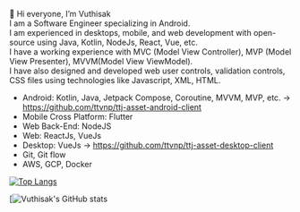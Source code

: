 👋 Hi everyone, I’m Vuthisak
<br/>
I am a Software Engineer specializing in Android. <br/>
I am experienced in desktops, mobile, and web development with open-source using Java, Kotlin, NodeJs, React, Vue, etc.  <br/>
I have a working experience with MVC (Model View Controller), MVP (Model View Presenter), MVVM(Model View ViewModel).  <br/>
I have also designed and developed web user controls, validation controls, CSS files using technologies like Javascript, XML, HTML.

- Android: Kotlin, Java, Jetpack Compose, Coroutine, MVVM, MVP, etc. -> https://github.com/ttvnp/ttj-asset-android-client
- Mobile Cross Platform: Flutter
- Web Back-End: NodeJS
- Web: ReactJs, VueJs
- Desktop: VueJs -> https://github.com/ttvnp/ttj-asset-desktop-client
- Git, Git flow
- AWS, GCP, Docker

[![Top Langs](https://github-readme-stats.vercel.app/api/top-langs/?username=vuthisak&layout=compact)](https://github.com/anuraghazra/github-readme-stats)

[![Vuthisak's GitHub stats](https://github-readme-stats.vercel.app/api?username=vuthisak&show_icons=true&theme=radical)

<!---
Vuthisak/Vuthisak is a ✨ special ✨ repository because its `README.md` (this file) appears on your GitHub profile.
You can click the Preview link to take a look at your changes.
--->
